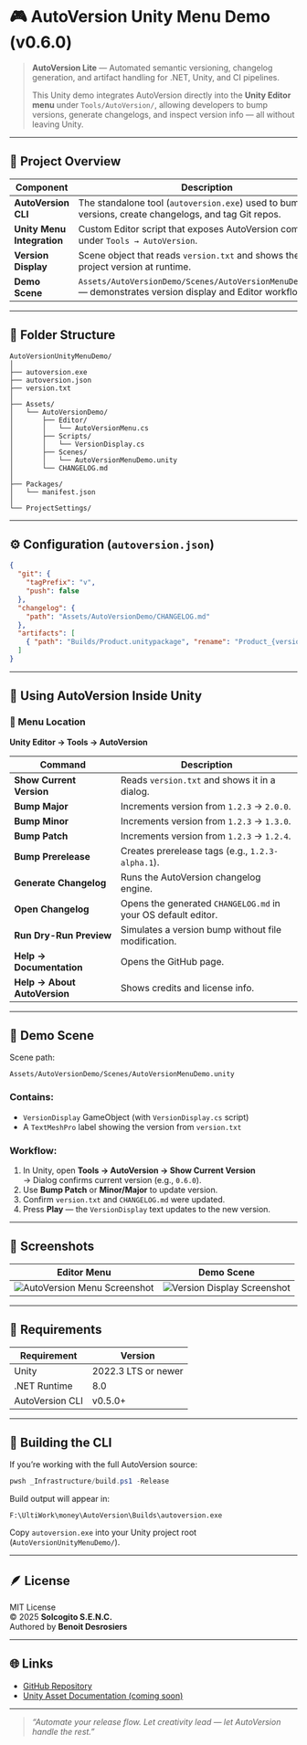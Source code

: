 # 🎮 AutoVersion Unity Menu Demo (v0.6.0)

> **AutoVersion Lite** — Automated semantic versioning, changelog generation, and artifact handling for .NET, Unity, and CI pipelines.  
>  
> This Unity demo integrates AutoVersion directly into the **Unity Editor menu** under `Tools/AutoVersion/`, allowing developers to bump versions, generate changelogs, and inspect version info — all without leaving Unity.

---

## 🧱 Project Overview

| Component | Description |
|------------|-------------|
| **AutoVersion CLI** | The standalone tool (`autoversion.exe`) used to bump versions, create changelogs, and tag Git repos. |
| **Unity Menu Integration** | Custom Editor script that exposes AutoVersion commands under `Tools → AutoVersion`. |
| **Version Display** | Scene object that reads `version.txt` and shows the current project version at runtime. |
| **Demo Scene** | `Assets/AutoVersionDemo/Scenes/AutoVersionMenuDemo.unity` — demonstrates version display and Editor workflow. |

---

## 🧩 Folder Structure

```
AutoVersionUnityMenuDemo/
│
├── autoversion.exe
├── autoversion.json
├── version.txt
│
├── Assets/
│   └── AutoVersionDemo/
│       ├── Editor/
│       │   └── AutoVersionMenu.cs
│       ├── Scripts/
│       │   └── VersionDisplay.cs
│       ├── Scenes/
│       │   └── AutoVersionMenuDemo.unity
│       └── CHANGELOG.md
│
├── Packages/
│   └── manifest.json
│
└── ProjectSettings/
```

---

## ⚙️ Configuration (`autoversion.json`)

```json
{
  "git": {
    "tagPrefix": "v",
    "push": false
  },
  "changelog": {
    "path": "Assets/AutoVersionDemo/CHANGELOG.md"
  },
  "artifacts": [
    { "path": "Builds/Product.unitypackage", "rename": "Product_{version}.unitypackage" }
  ]
}
```

---

## 🧠 Using AutoVersion Inside Unity

### 📍 Menu Location  
**Unity Editor → Tools → AutoVersion**

| Command | Description |
|----------|-------------|
| **Show Current Version** | Reads `version.txt` and shows it in a dialog. |
| **Bump Major** | Increments version from `1.2.3` → `2.0.0`. |
| **Bump Minor** | Increments version from `1.2.3` → `1.3.0`. |
| **Bump Patch** | Increments version from `1.2.3` → `1.2.4`. |
| **Bump Prerelease** | Creates prerelease tags (e.g., `1.2.3-alpha.1`). |
| **Generate Changelog** | Runs the AutoVersion changelog engine. |
| **Open Changelog** | Opens the generated `CHANGELOG.md` in your OS default editor. |
| **Run Dry-Run Preview** | Simulates a version bump without file modification. |
| **Help → Documentation** | Opens the GitHub page. |
| **Help → About AutoVersion** | Shows credits and license info. |

---

## 🧪 Demo Scene

Scene path:  
```
Assets/AutoVersionDemo/Scenes/AutoVersionMenuDemo.unity
```

### Contains:
- `VersionDisplay` GameObject (with `VersionDisplay.cs` script)
- A `TextMeshPro` label showing the version from `version.txt`

### Workflow:
1. In Unity, open **Tools → AutoVersion → Show Current Version**  
   → Dialog confirms current version (e.g., `0.6.0`).
2. Use **Bump Patch** or **Minor/Major** to update version.
3. Confirm `version.txt` and `CHANGELOG.md` were updated.
4. Press **Play** — the `VersionDisplay` text updates to the new version.

---

## 📸 Screenshots

| Editor Menu | Demo Scene |
|--------------|------------|
| ![AutoVersion Menu Screenshot](docs/img/editor_menu.png) | ![Version Display Screenshot](docs/img/version_display.png) |

---

## 🔧 Requirements

| Requirement | Version |
|--------------|----------|
| Unity | 2022.3 LTS or newer |
| .NET Runtime | 8.0 |
| AutoVersion CLI | v0.5.0+ |

---

## 🧱 Building the CLI

If you’re working with the full AutoVersion source:

```powershell
pwsh _Infrastructure/build.ps1 -Release
```

Build output will appear in:
```
F:\UltiWork\money\AutoVersion\Builds\autoversion.exe
```

Copy `autoversion.exe` into your Unity project root (`AutoVersionUnityMenuDemo/`).

---

## 🪶 License

MIT License  
© 2025 **Solcogito S.E.N.C.**  
Authored by **Benoit Desrosiers**

---

## 🌐 Links

- [GitHub Repository](https://github.com/Solcogito/AutoVersion)
- [Unity Asset Documentation (coming soon)](https://solcogito.github.io/AutoVersion)

---

> *“Automate your release flow. Let creativity lead — let AutoVersion handle the rest.”*
